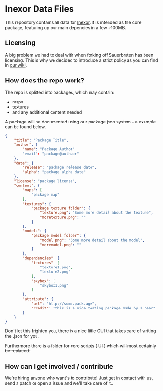 # Inexor Data Files

This repository contains all data for [Inexor](https://github.com/sauerbraten-fork/sauerbraten-fork).
It is intended as the core package, featuring up our main depencies in a few ~100MB.

## Licensing
A big problem we had to deal with when forking off Sauerbraten has been licensing.
This is why we decided to introduce a strict policy as you can find in [our wiki](https://github.com/sauerbraten-fork/sauerbraten-fork-data/wiki/License-Policy).


## How does the repo work?
The repo is splitted into packages, which may contain:
* maps
* textures
* and any additional content needed

A package will be documented using our package.json system - a example can be found below.
```json
{
    "title": "Package Title",
    "author": {
		"name": "Package Author"
		"email": "package@auth.or" 
	},
    "date": {
        "release": "package release date",
        "alpha": "package alpha date"
    },
    "license": "package license",
    "content": {
        "maps": [
            "package map"
        ],
        "textures": {
            "package texture folder": {
                "texture.png": "Some more detail about the texture",
                "moretexture.png": ""
            }
        },
        "models": {
            "package model folder": {
                "model.png": "Some more detail about the model",
                "moremodel.png": ""
            }
        },
        "dependencies": {
            "textures": [
                "texture1.png",
                "texture2.png"
            ],
            "skybox": [
                "skybox1.png"
            ]
		},
		"attribute": {
			"url": "http://some.pack.age",
			"credit": "this is a nice testing package made by a bear"
		}
    }
}

```
Don't let this frighten you, there is a nice little GUI that takes care of writing the .json for you.

~~Furthermore there is a folder for core scripts ( UI ) which will most certainly be replaced.~~ 

## How can I get involved / contribute
We're hiring anyone who want's to contribute!
Just get in contact with us, send a patch or open a issue and we'll take care of it..
